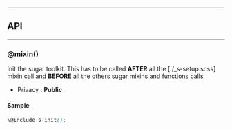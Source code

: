 


-----------------------------
## API
-----------------------------

### @mixin()
Init the sugar toolkit.
This has to be called **AFTER** all the [./_s-setup.scss] mixin call
and **BEFORE** all the others sugar mixins and functions calls

- Privacy : **Public**




#### Sample
```scss
\@include s-init();

```


